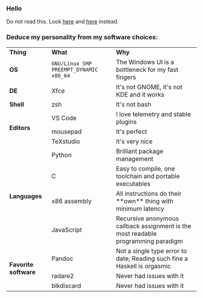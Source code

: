 ### Hello
Do not read this.
Look [here](https://github.com/Gamers-Against-Weed) and [here](https://github.com/massgravel) instead.

### Deduce my personality from my software choices:
<table>
<tr><td><b>Thing<td><b>What<td><b>Why
<tr><td><b>OS<td><code>GNU/Linux SMP PREEMPT_DYNAMIC x86_64<td>The Windows UI is a bottleneck for my fast fingers
<tr><td><b>DE<td>Xfce<td>It's not GNOME, it's not KDE and it works
<tr><td><b>Shell<td>zsh<td>It's not bash
<tr><td rowspan=3><b>Editors
<td>VS Code<td>I love telemetry and stable plugins
<tr><td>mousepad<td>It's perfect
<tr><td>TeXstudio<td>It's very nice
<tr><td rowspan=4><b>Languages
<td>Python<td>Brilliant package management
<tr><td>C<td>Easy to compile, one toolchain and portable executables
<tr><td>x86 assembly<td>All instructions do their **own** thing with minimum latency
<tr><td>JavaScript<td>Recursive anonymous callback assignment is the most readable programming paradigm
<tr><td rowspan=3><b>Favorite software
<td>Pandoc<td>Not a single type error to date; Reading such fine a Haskell is orgasmic
<tr><td>radare2<td>Never had issues with it
<tr><td>blkdiscard<td>Never had issues with it
</table>
